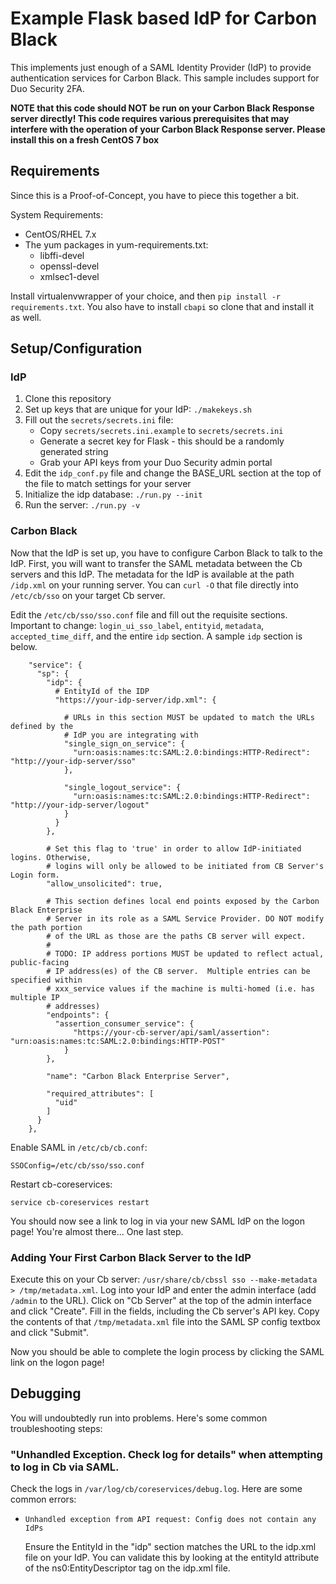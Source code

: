 # Example Flask based IdP for Carbon Black

This implements just enough of a SAML Identity Provider (IdP) to provide authentication services for Carbon Black.
This sample includes support for Duo Security 2FA.

**NOTE that this code should NOT be run on your Carbon Black Response server directly! This code requires various prerequisites
that may interfere with the operation of your Carbon Black Response server. Please install this on a fresh CentOS 7 box**

## Requirements

Since this is a Proof-of-Concept, you have to piece this together a bit.

System Requirements:
* CentOS/RHEL 7.x
* The yum packages in yum-requirements.txt:
  * libffi-devel
  * openssl-devel
  * xmlsec1-devel

Install virtualenvwrapper of your choice, and then `pip install -r requirements.txt`.
You also have to install `cbapi` so clone that and install it as well.

## Setup/Configuration

### IdP
1. Clone this repository
2. Set up keys that are unique for your IdP: `./makekeys.sh`
3. Fill out the `secrets/secrets.ini` file:
   * Copy `secrets/secrets.ini.example` to `secrets/secrets.ini`
   * Generate a secret key for Flask - this should be a randomly generated string
   * Grab your API keys from your Duo Security admin portal
4. Edit the `idp_conf.py` file and change the BASE_URL section at the top of the file to match settings for your server
4. Initialize the idp database: `./run.py --init`
5. Run the server: `./run.py -v`

### Carbon Black

Now that the IdP is set up, you have to configure Carbon Black to talk to the IdP.
First, you will want to transfer the SAML metadata between the Cb servers and this IdP.
The metadata for the IdP is available at the path `/idp.xml` on your running server. You can `curl -O` that file
directly into `/etc/cb/sso` on your target Cb server.

Edit the `/etc/cb/sso/sso.conf` file and fill out the requisite sections. Important to change: `login_ui_sso_label`, 
`entityid`, `metadata`, `accepted_time_diff`, and the entire `idp` section. A sample `idp` section is below.

```
    "service": {
      "sp": {
        "idp": {
          # EntityId of the IDP
          "https://your-idp-server/idp.xml": {

            # URLs in this section MUST be updated to match the URLs defined by the
            # IdP you are integrating with
            "single_sign_on_service": {
              "urn:oasis:names:tc:SAML:2.0:bindings:HTTP-Redirect": "http://your-idp-server/sso"
            },

            "single_logout_service": {
              "urn:oasis:names:tc:SAML:2.0:bindings:HTTP-Redirect": "http://your-idp-server/logout"
            }
          }
        },

        # Set this flag to 'true' in order to allow IdP-initiated logins. Otherwise,
        # logins will only be allowed to be initiated from CB Server's Login form.
        "allow_unsolicited": true,

        # This section defines local end points exposed by the Carbon Black Enterprise
        # Server in its role as a SAML Service Provider. DO NOT modify the path portion
        # of the URL as those are the paths CB server will expect.
        #
        # TODO: IP address portions MUST be updated to reflect actual, public-facing
        # IP address(es) of the CB server.  Multiple entries can be specified within
        # xxx_service values if the machine is multi-homed (i.e. has multiple IP
        # addresses)
        "endpoints": {
          "assertion_consumer_service": {
              "https://your-cb-server/api/saml/assertion": "urn:oasis:names:tc:SAML:2.0:bindings:HTTP-POST"
            }
        },

        "name": "Carbon Black Enterprise Server",

        "required_attributes": [
          "uid"
        ]
      }
    },
```

Enable SAML in `/etc/cb/cb.conf`:

```
SSOConfig=/etc/cb/sso/sso.conf
```

Restart cb-coreservices:

`service cb-coreservices restart`

You should now see a link to log in via your new SAML IdP on the logon page! You're almost there... One last step.

### Adding Your First Carbon Black Server to the IdP

Execute this on your Cb server: `/usr/share/cb/cbssl sso --make-metadata > /tmp/metadata.xml`. Log into your IdP and
enter the admin interface (add `/admin` to the URL). Click on "Cb Server" at the top of the admin interface and click
"Create". Fill in the fields, including the Cb server's API key. Copy the contents of
that `/tmp/metadata.xml` file into the SAML SP config textbox and click "Submit".

Now you should be able to complete the login process by clicking the SAML link on the logon page!

## Debugging

You will undoubtedly run into problems. Here's some common troubleshooting steps:

### "Unhandled Exception. Check log for details" when attempting to log in Cb via SAML.

Check the logs in `/var/log/cb/coreservices/debug.log`. Here are some common errors:

* `Unhandled exception from API request: Config does not contain any IdPs`

  Ensure the EntityId in the "idp" section matches the URL to the idp.xml file on your IdP. You can validate this
  by looking at the entityId attribute of the ns0:EntityDescriptor tag on the idp.xml file.
